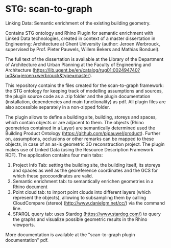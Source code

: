 # STG: scan-to-graph
Linking Data: Semantic enrichment of the existing building geometry.

Contains STG ontology and Rhino Plugin for semantic enrichment with Linked Data technologies, created in context of a master dissertation in Engineering: Architecture at Ghent University (author: Jeroen Werbrouck, supervised by Prof. Pieter Pauwels, Willem Bekers and Mathias Bonduel).

The full text of the dissertation is available at the Library of the Department of Architecture and Urban Planning at the Faculty of Engineering and Architecture (https://lib.ugent.be/en/catalog/rug01:002494740?i=0&q=jeroen+werbrouck&type=master).

This repository contains the files created for the scan-to-graph framework: the STG ontology for keeping track of modelling assumptions and sources, the plugin source code as a .zip folder and the plugin documentation (installation, dependencies and main functionality) as pdf. All plugin files are also accessible separately in a non-zipped folder.

The plugin allows to define a building site, building, storeys and spaces, which contain objects or are adjacent to them. The objects (Rhino geometries contained in a Layer) are semantically determined used the Building Product Ontology (https://github.com/pipauwel/product). Further on, assumptions, occlusions or other remarks can be mapped to these objects, in case of an as-is geometric 3D reconstruction project. The plugin makes use of Linked Data (using the Resource Description Framework RDF). The application contains four main tabs: 
1) Project Info Tab: setting the building site, the building itself, its storeys and spaces as well as the georeference coordinates and the GCS for which these geocoordinates are valid.
2) Semantic enrichment tab: to semantically enrichen geometries in a Rhino document
3) Point cloud tab: to import point clouds into different layers (which represent the objects), allowing to subsampling them by calling CloudCompare (stereo) (http://www.danielgm.net/cc/) via the command line.
4) SPARQL query tab: uses Stardog (https://www.stardog.com/) to query the graphs and visualize possible geometric results in the Rhino viewports.

More documentation is available at the "scan-to-graph plugin documentation" pdf.
